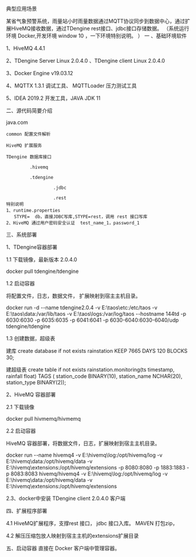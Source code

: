 典型应用场景

   某省气象预警系统，雨量站小时雨量数据通过MQTT协议同步到数据中心，通过扩展HiveMQ接收数据，通过TDengine rest接口、jdbc接口存储数据。
   （系统运行环境 Docker,开发环境 window 10 ，一下环境特别说明。 ）
一 、基础环境软件

1、HiveMQ  4.4.1 

2、TDengine Server Linux  2.0.4.0 、TDengine client Linux 2.0.4.0 

3、Docker Engine v19.03.12

4、MQTTX 1.3.1 调试工具、 MQTTLoader 压力测试工具

5、IDEA 2019.2 开发工具，JAVA JDK 11

二、源代码简要介绍

java.com

    common 配置文件解析
    
    HiveMQ 扩展服务
    
    TDengine 数据库接口  
    
             .hivemq
             
             .tdengine
             
                      .jdbc
                      
                      .rest
    特别说明 
    1、runtime.properties 
       STYPE=  db，直接JDBC写库,STYPE=rest，调用 rest 接口写库
    2、HiveMQ 通过用户密码安全认证  test_name_1，password_1
三、系统部署

1、TDengine容器部署

1.1 下载镜像，最新版本 2.0.4.0

docker pull tdengine/tdengine

1.2 启动容器 

将配置文件，日志，数据文件， 扩展映射到宿主主机目录。

docker run -d --name tdengine2.0.4 -v E:\taos\etc:/etc/taos -v E:\taos\data:/var/lib/taos -v E:\taos\logs:/var/log/taos --hostname 144td  -p 6030:6030 -p 6035:6035 -p 6041:6041 -p 6030-6040:6030-6040/udp tdengine/tdengine

1.3  创建数据，超级表

建库
create database if not exists rainstation KEEP 7665 DAYS 120 BLOCKS 30;

建超级表
create table if not exists rainstation.monitoring(ts timestamp,  rainfall float) TAGS ( station_code BINARY(10), station_name NCHAR(20), station_type BINARY(2));

2、HiveMQ 容器部署

2.1 下载镜像

docker pull hivmemq/hivmemq

2.2 启动容器

HiveMQ 容器部署，将数据文件，日志，扩展映射到宿主主机目录。

docker run  --name hivemq4  -v E:\hivemq\log:/opt/hivemq/log -v E:\hivemq\data:/opt/hivemq/data -v E:\hivemq\extensions:/opt/hivemq/extensions -p 8080:8080 -p 1883:1883 -p 8083:8083 hivemq/hivemq4
-v E:\hivemq\log:/opt/hivemq/log -v E:\hivemq\data:/opt/hivemq/data -v E:\hivemq\extensions:/opt/hivemq/extensions

2.3、docker中安装 TDengine client 2.0.4.0 客户端

四、扩展程序部署

4.1 HiveMQ扩展程序，支撑rest 接口， jdbc 接口入库。 MAVEN 打包zip，

4.2 解压压缩包放人映射到宿主主机的extensions扩展目录


五、启动容器
    直接在 Docker 客户端中管理容器。
